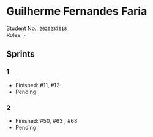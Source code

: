# Guilherme Fernandes Faria

Student No.: `2020237018`  
Roles: `-`

## Sprints

### 1

* Finished: #11, #12
* Pending:

### 2

* Finished: #50, #63 , #68
* Pending: 
